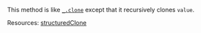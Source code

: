 This method is like <a href="#clone"><code>\_.clone</code></a> except that it recursively clones <code>value</code>.

Resources: [structuredClone](https://developer.mozilla.org/docs/Web/API/structuredClone)
